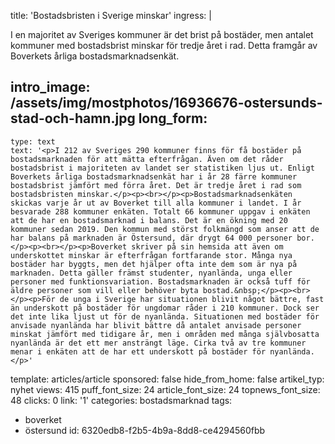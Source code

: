 title: 'Bostadsbristen i Sverige minskar'
ingress: |
  <p>I en majoritet av Sveriges kommuner är det brist på bostäder, men antalet kommuner med bostadsbrist minskar för tredje året i rad. Detta framgår av Boverkets årliga bostadsmarknadsenkät.
  </p>
  
intro_image: /assets/img/mostphotos/16936676-ostersunds-stad-och-hamn.jpg
long_form:
  -
    type: text
    text: '<p>I 212 av Sveriges 290 kommuner finns för få bostäder på bostadsmarknaden för att mätta efterfrågan. Även om det råder bostadsbrist i majoriteten av landet ser statistiken ljus ut. Enligt Boverkets årliga bostadsmarknadsenkät har i år 28 färre kommuner bostadsbrist jämfört med förra året. Det är tredje året i rad som bostadsbristen minskar.</p><p><br></p><p>Bostadsmarknadsenkäten skickas varje år ut av Boverket till alla kommuner i landet. I år besvarade 288 kommuner enkäten. Totalt 66 kommuner uppgav i enkäten att de har en bostadsmarknad i balans. Det är en ökning med 20 kommuner sedan 2019. Den kommun med störst folkmängd som anser att de har balans på marknaden är Östersund, där drygt 64 000 personer bor.</p><p><br></p><p>Boverket skriver på sin hemsida att även om underskottet minskar är efterfrågan fortfarande stor. Många nya bostäder har byggts, men det hjälper ofta inte dem som är nya på marknaden. Detta gäller främst studenter, nyanlända, unga eller personer med funktionsvariation. Bostadsmarknaden är också tuff för äldre personer som vill eller behöver byta bostad.&nbsp;</p><p><br></p><p>För de unga i Sverige har situationen blivit något bättre, fast än underskott på bostäder för ungdomar råder i 210 kommuner. Dock ser det inte lika ljust ut för de nyanlända. Situationen med bostäder för anvisade nyanlända har blivit bättre då antalet anvisade personer minskat jämfört med tidigare år, men i områden med många självbosatta nyanlända är det ett mer ansträngt läge. Cirka två av tre kommuner menar i enkäten att de har ett underskott på bostäder för nyanlända.</p>'
template: articles/article
sponsored: false
hide_from_home: false
artikel_typ: nyhet
views: 415
puff_font_size: 24
article_font_size: 24
topnews_font_size: 48
clicks: 0
link: '1'
categories: bostadsmarknad
tags:
  - boverket
  - östersund
id: 6320edb8-f2b5-4b9a-8dd8-ce4294560fbb
